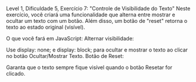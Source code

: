 Level 1, Dificuldade 5, Exercício 7: "Controle de Visibilidade do Texto"
Neste exercício, você criará uma funcionalidade que alterna entre mostrar e ocultar um texto com um botão. Além disso, um botão de "reset" retorna o texto ao estado original (visível).

O que você fará em JavaScript:
Alternar visibilidade:

Use display: none; e display: block; para ocultar e mostrar o texto ao clicar no botão Ocultar/Mostrar Texto.
Botão de Reset:

Garanta que o texto sempre fique visível quando o botão Resetar for clicado.